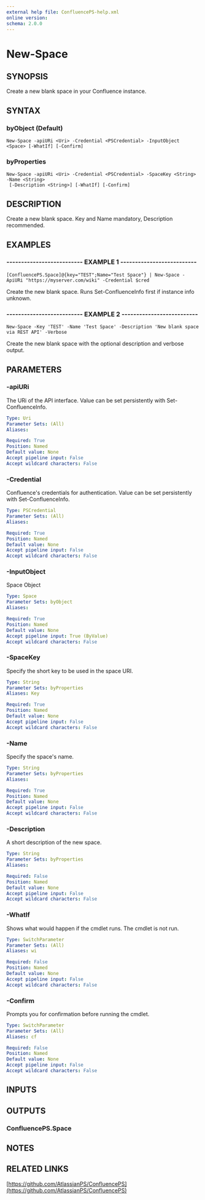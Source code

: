 ```yaml
---
external help file: ConfluencePS-help.xml
online version:
schema: 2.0.0
---
```


# New-Space

## SYNOPSIS
Create a new blank space in your Confluence instance.

## SYNTAX

### byObject (Default)
```
New-Space -apiURi <Uri> -Credential <PSCredential> -InputObject <Space> [-WhatIf] [-Confirm]
```

### byProperties
```
New-Space -apiURi <Uri> -Credential <PSCredential> -SpaceKey <String> -Name <String>
 [-Description <String>] [-WhatIf] [-Confirm]
```

## DESCRIPTION
Create a new blank space.
Key and Name mandatory, Description recommended.

## EXAMPLES

### -------------------------- EXAMPLE 1 --------------------------
```
[ConfluencePS.Space]@{key="TEST";Name="Test Space"} | New-Space -ApiURi "https://myserver.com/wiki" -Credential $cred
```

Create the new blank space.
Runs Set-ConfluenceInfo first if instance info unknown.

### -------------------------- EXAMPLE 2 --------------------------
```
New-Space -Key 'TEST' -Name 'Test Space' -Description 'New blank space via REST API' -Verbose
```

Create the new blank space with the optional description and verbose output.

## PARAMETERS

### -apiURi
The URi of the API interface.
Value can be set persistently with Set-ConfluenceInfo.

```yaml
Type: Uri
Parameter Sets: (All)
Aliases:

Required: True
Position: Named
Default value: None
Accept pipeline input: False
Accept wildcard characters: False
```

### -Credential
Confluence's credentials for authentication.
Value can be set persistently with Set-ConfluenceInfo.

```yaml
Type: PSCredential
Parameter Sets: (All)
Aliases:

Required: True
Position: Named
Default value: None
Accept pipeline input: False
Accept wildcard characters: False
```

### -InputObject
Space Object

```yaml
Type: Space
Parameter Sets: byObject
Aliases:

Required: True
Position: Named
Default value: None
Accept pipeline input: True (ByValue)
Accept wildcard characters: False
```

### -SpaceKey
Specify the short key to be used in the space URI.

```yaml
Type: String
Parameter Sets: byProperties
Aliases: Key

Required: True
Position: Named
Default value: None
Accept pipeline input: False
Accept wildcard characters: False
```

### -Name
Specify the space's name.

```yaml
Type: String
Parameter Sets: byProperties
Aliases:

Required: True
Position: Named
Default value: None
Accept pipeline input: False
Accept wildcard characters: False
```

### -Description
A short description of the new space.

```yaml
Type: String
Parameter Sets: byProperties
Aliases:

Required: False
Position: Named
Default value: None
Accept pipeline input: False
Accept wildcard characters: False
```

### -WhatIf
Shows what would happen if the cmdlet runs.
The cmdlet is not run.

```yaml
Type: SwitchParameter
Parameter Sets: (All)
Aliases: wi

Required: False
Position: Named
Default value: None
Accept pipeline input: False
Accept wildcard characters: False
```

### -Confirm
Prompts you for confirmation before running the cmdlet.

```yaml
Type: SwitchParameter
Parameter Sets: (All)
Aliases: cf

Required: False
Position: Named
Default value: None
Accept pipeline input: False
Accept wildcard characters: False
```

## INPUTS

## OUTPUTS

### ConfluencePS.Space

## NOTES

## RELATED LINKS

[https://github.com/AtlassianPS/ConfluencePS](https://github.com/AtlassianPS/ConfluencePS)

